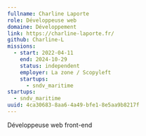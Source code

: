 ```yaml
---
fullname: Charline Laporte
role: Développeuse web
domaine: Développement
link: https://charline-laporte.fr/
github: Charline-L
missions:
  - start: 2022-04-11
    end: 2024-10-29
    status: independent
    employer: La zone / Scopyleft
    startups:
      - sndv_maritime
startups:
  - sndv_maritime
uuid: 4ca30683-8aa6-4a49-bfe1-8e5aa9b8217f
---
```

Développeuse web front-end
